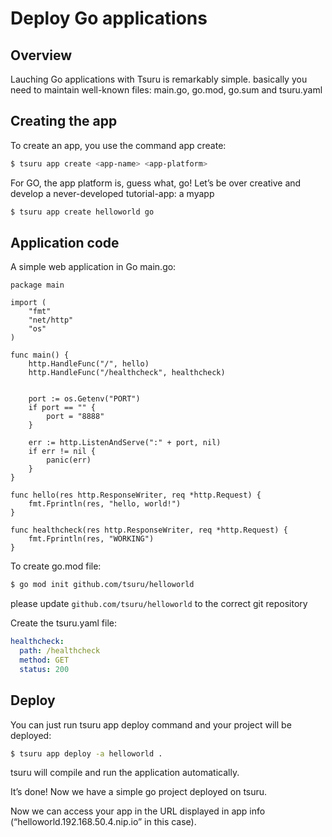 # Deploy Go applications

## Overview

Lauching Go applications with Tsuru is remarkably simple. basically you need to maintain well-known files: main.go, go.mod, go.sum and tsuru.yaml

## Creating the app

To create an app, you use the command app create:

``` bash
$ tsuru app create <app-name> <app-platform>
```

For GO, the app platform is, guess what, go! Let’s be over creative and develop a never-developed tutorial-app: a myapp

``` bash
$ tsuru app create helloworld go
```

## Application code

A simple web application in Go main.go:



``` golang
package main

import (
    "fmt"
    "net/http"
    "os"
)

func main() {
    http.HandleFunc("/", hello)
    http.HandleFunc("/healthcheck", healthcheck)


    port := os.Getenv("PORT")
    if port == "" {
        port = "8888"
    }

    err := http.ListenAndServe(":" + port, nil)
    if err != nil {
        panic(err)
    }
}

func hello(res http.ResponseWriter, req *http.Request) {
    fmt.Fprintln(res, "hello, world!")
}

func healthcheck(res http.ResponseWriter, req *http.Request) {
    fmt.Fprintln(res, "WORKING")
}
```

To create go.mod file:

``` bash
$ go mod init github.com/tsuru/helloworld
```

please update `github.com/tsuru/helloworld` to the correct git repository


Create the tsuru.yaml file:

``` yaml
healthcheck:
  path: /healthcheck
  method: GET
  status: 200
```

## Deploy

You can just run tsuru app deploy command and your project will be deployed:

``` bash
$ tsuru app deploy -a helloworld .
```

tsuru will compile and run the application automatically.

It’s done! Now we have a simple go project deployed on tsuru.

Now we can access your app in the URL displayed in app info (“helloworld.192.168.50.4.nip.io” in this case).
